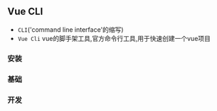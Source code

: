 ## Vue CLI 
- `CLI`('command line interface'的缩写)  
- `Vue Cli` vue的脚手架工具,官方命令行工具,用于快速创建一个vue项目  

### 安装 

### 基础

### 开发